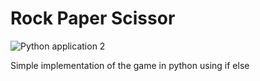 # Rock Paper Scissor

![Python application 2](https://github.com/prithviwarrior/RPS_Game/workflows/Python%20application%202/badge.svg)

Simple implementation of the game in python using if else
